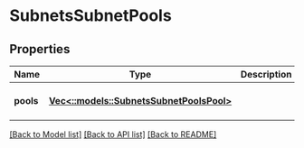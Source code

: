 # SubnetsSubnetPools

## Properties
Name | Type | Description | Notes
------------ | ------------- | ------------- | -------------
**pools** | [**Vec<::models::SubnetsSubnetPoolsPool>**](SubnetsSubnetPoolsPool.md) |  | [optional] [default to null]

[[Back to Model list]](../README.md#documentation-for-models) [[Back to API list]](../README.md#documentation-for-api-endpoints) [[Back to README]](../README.md)


